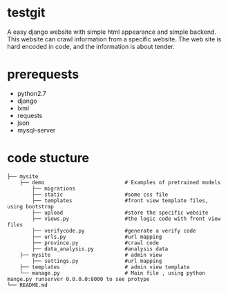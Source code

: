 # testgit
A easy django website with simple html appearance and simple backend. This website can crawl information from a specific website. The web site
is hard encoded in code, and the information is about tender.
# prerequests
* python2.7 
* django 
* lxml 
* requests 
* json
* mysql-server
# code stucture
```
├── mysite
    ├── demo                          # Examples of pretrained models
        ├── migrations                
        ├── static                    #some css file
        ├── templates                 #front view template files, using bootstrap
        ├── upload                    #store the specific website
        ├── views.py                  #the logic code with front view files
        ├── verifycode.py             #generate a verify code
        ├── urls.py                   #url mapping
        ├── province.py               #crawl code
        ├── data_analysis.py          #analysis data
    ├── mysite                        # admin view
        ├── settings.py               #url mapping
    ├── templates                     # admin view template
    └── manage.py                     # Main file , using python mange.py runserver 0.0.0.0:8000 to see protype
└── README.md
```
